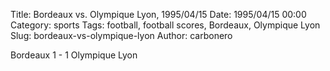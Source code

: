 Title: Bordeaux vs. Olympique Lyon, 1995/04/15
Date: 1995/04/15 00:00
Category: sports
Tags: football, football scores, Bordeaux, Olympique Lyon
Slug: bordeaux-vs-olympique-lyon
Author: carbonero


Bordeaux 1 - 1 Olympique Lyon
